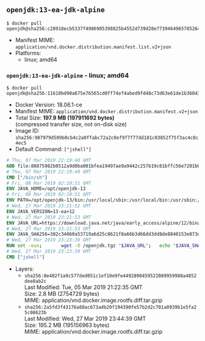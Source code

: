 ## `openjdk:13-ea-jdk-alpine`

```console
$ docker pull openjdk@sha256:c28918ecb5337f4986905398825b4552d739d28e773946496578526410939dce
```

-	Manifest MIME: `application/vnd.docker.distribution.manifest.list.v2+json`
-	Platforms:
	-	linux; amd64

### `openjdk:13-ea-jdk-alpine` - linux; amd64

```console
$ docker pull openjdk@sha256:11610bd90a675e76565cd0ff74ef4abed9fd48c73d63e61de1b360438fd0f3eb
```

-	Docker Version: 18.06.1-ce
-	Manifest MIME: `application/vnd.docker.distribution.manifest.v2+json`
-	Total Size: **197.9 MB (197911692 bytes)**  
	(compressed transfer size, not on-disk size)
-	Image ID: `sha256:987979d509b0cb4c2a0ffabc72a2c0ef9f7f77dd181c03852f75f3ac4c8c4ec5`
-	Default Command: `["jshell"]`

```dockerfile
# Thu, 07 Mar 2019 22:19:40 GMT
ADD file:88875982b0512a9d0ba001bfea19497ae9a9442c257b19c61bffc56e7201b0c3 in / 
# Thu, 07 Mar 2019 22:19:40 GMT
CMD ["/bin/sh"]
# Fri, 08 Mar 2019 02:10:51 GMT
ENV JAVA_HOME=/opt/openjdk-13
# Fri, 08 Mar 2019 02:10:51 GMT
ENV PATH=/opt/openjdk-13/bin:/usr/local/sbin:/usr/local/bin:/usr/sbin:/usr/bin:/sbin:/bin
# Wed, 27 Mar 2019 23:21:52 GMT
ENV JAVA_VERSION=13-ea+12
# Wed, 27 Mar 2019 23:21:53 GMT
ENV JAVA_URL=https://download.java.net/java/early_access/alpine/12/binaries/openjdk-13-ea+12_linux-x64-musl_bin.tar.gz
# Wed, 27 Mar 2019 23:21:53 GMT
ENV JAVA_SHA256=302c34060a53719a6d25c8621f8a66b3d66dd3dd8de8840153e073db5bf3e3db
# Wed, 27 Mar 2019 23:23:39 GMT
RUN set -eux; 		wget -O /openjdk.tgz "$JAVA_URL"; 	echo "$JAVA_SHA256 */openjdk.tgz" | sha256sum -c -; 	mkdir -p "$JAVA_HOME"; 	tar --extract --file /openjdk.tgz --directory "$JAVA_HOME" --strip-components 1; 	rm /openjdk.tgz; 		java -Xshare:dump; 		java --version; 	javac --version
# Wed, 27 Mar 2019 23:23:39 GMT
CMD ["jshell"]
```

-	Layers:
	-	`sha256:8e402f1a9c577ded051c1ef10e9fe4492890459522089959988a4852dee8ab2c`  
		Last Modified: Tue, 05 Mar 2019 21:22:35 GMT  
		Size: 2.8 MB (2754729 bytes)  
		MIME: application/vnd.docker.image.rootfs.diff.tar.gzip
	-	`sha256:2a5fd3f43176a88ac673adb20f194390fe57b2d2c701a0939b1e5fa25c08623b`  
		Last Modified: Wed, 27 Mar 2019 23:44:39 GMT  
		Size: 195.2 MB (195156963 bytes)  
		MIME: application/vnd.docker.image.rootfs.diff.tar.gzip
